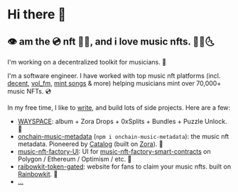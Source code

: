# Hi there 👋

## 👁 am the 💿 nft 👨‍🔧, and i love music nfts. 🌛🔮🌜

I'm working on a decentralized toolkit for musicians. 🧰

I'm a software engineer. I have worked with top music nft platforms (incl. [decent](https://decent.xyz/), [vol_fm](https://www.voldao.xyz/#/), [mint songs](https://zora.co/collections/0x2B5426A5B98a3E366230ebA9f95a24f09Ae4a584) & more) helping musicians mint over 70,000+ music NFTs. 💿  

In my free time, I like to [write](https://mirror.xyz/sweetman.eth), and build lots of side projects. Here are a few:

- [WAYSPACE](https://github.com/SweetmanTech/WAYSPACE): album + Zora Drops + 0xSplits + Bundles + Puzzle Unlock. 🧩
- [onchain-music-metadata](https://github.com/SweetmanTech/Onchain-Music-Metadata) (`npm i onchain-music-metadata`): the music nft metadata. Pioneered by [Catalog](https://catalog.works/) (built on [Zora](https://docs.zora.co/docs/intro)). 🎼
- [music-nft-factory-UI](https://github.com/SweetmanTech/music-nft-factory-UI): UI for [music-nft-factory-smart-contracts](https://github.com/SweetmanTech/music-nft-factory-smart-contracts) on Polygon / Ethereum / Optimism / etc. 🔮
- [raibowkit-token-gated](https://github.com/SweetmanTech/rainbowkit-token-gated): website for fans to claim your music nfts. built on [Rainbowkit](https://www.rainbowkit.com/). 🌈
- [...](https://github.com/SweetmanTech?tab=repositories)
